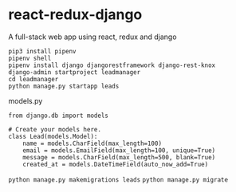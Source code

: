 # react-redux-django
A full-stack web app using react, redux and django


```
pip3 install pipenv
pipenv shell
pipenv install django djangorestframework django-rest-knox
django-admin startproject leadmanager
cd leadmanager
python manage.py startapp leads
```

models.py

```
from django.db import models

# Create your models here.
class Lead(models.Model):
    name = models.CharField(max_length=100)
    email = models.EmailField(max_length=100, unique=True)
    message = models.CharField(max_length=500, blank=True)
    created_at = models.DateTimeField(auto_now_add=True)
```

`python manage.py makemigrations leads`
`python manage.py migrate`





